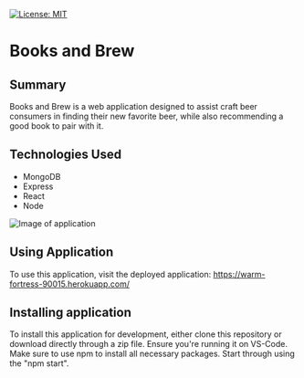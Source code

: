 [![License: MIT](https://img.shields.io/badge/License-MIT-yellow.svg)](https://opensource.org/licenses/MIT)

# Books and Brew

## Summary

Books and Brew is a web application designed to assist craft beer consumers in finding their new favorite beer, while also recommending a good book to pair with it.

## Technologies Used

* MongoDB
* Express
* React
* Node

![Image of application](./assets/app.png)

## Using Application

To use this application, visit the deployed application: https://warm-fortress-90015.herokuapp.com/

## Installing application

To install this application for development, either clone this repository or download directly through a zip file. Ensure you're running it on VS-Code. Make sure to use npm to install all necessary packages. Start through using the "npm start".